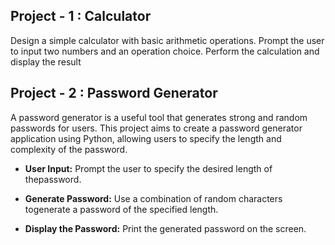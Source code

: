 ## Project - 1 : Calculator

Design a simple calculator with basic arithmetic operations.
Prompt the user to input two numbers and an operation choice.
Perform the calculation and display the result

## Project - 2 : Password Generator 

A password generator is a useful tool that generates strong and
random passwords for users. This project aims to create a
password generator application using Python, allowing users to
specify the length and complexity of the password.

- **User Input:** Prompt the user to specify the desired length of thepassword.

- **Generate Password:** Use a combination of random characters togenerate a password of the specified length.

- **Display the Password:** Print the generated password on the screen.


